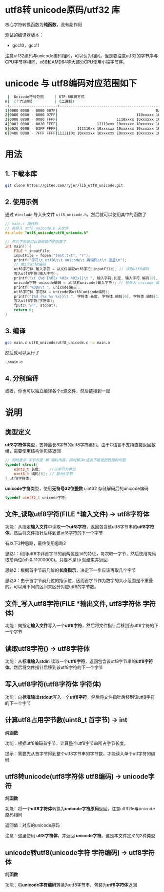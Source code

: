 # utf8转 unicode原码/utf32 库

核心字符转换函数为**纯函数**，没有副作用

测试的编译器版本：

- gcc10，gcc11

注意utf32编码与unicode编码相同，可以认为相同。但是要注意utf32的字节序与CPU字节序相同，x86和AMD64等大部分CPU使用小端字节序。

# unicode 与 utf8编码对应范围如下

```bash
 |  Unicode符号范围     | UTF-8编码方式                                        |首字节大小
n|  (十六进制)          | (二进制)                                             |(10进制)
-+----------------------+------------------------------------------------------+---
1|0000 0000 - 0000 007F|                                             0xxxxxxx|[0,127]
2|0000 0080 - 0000 07FF|                                    110xxxxx 10xxxxxx|192,223]
3|0000 0800 - 0000 FFFF|                           1110xxxx 10xxxxxx 10xxxxxx|224,239]
4|0001 0000 - 0010 FFFF|                  11110xxx 10xxxxxx 10xxxxxx 10xxxxxx|240,247]
5|0020 0000 - 03FF FFFF|         111110xx 10xxxxxx 10xxxxxx 10xxxxxx 10xxxxxx|248,251]
6|0400 0000 - 7FFF FFFF|1111110x 10xxxxxx 10xxxxxx 10xxxxxx 10xxxxxx 10xxxxxx|252,253]
```

# 用法

## 1. 下载本库

```bash
git clone https://gitee.com/ryjer/lib_utf8_unicode.git
```

## 2. 使用示例

通过 `#include`  导入头文件 `utf8_unicode.h`，然后就可以使用其中的函数了

```C
// main.c 源代码
// 先导入 utf8_unicode.h 头文件
#include "utf8_unicode/utf8_unicode.h"

// 然后下面就可以调用其中的函数了
int main() {
    FILE * inputFile;
    inputFile = fopen("test.txt", "r");
    printf("字符\t utf8\t\t unicode\t 再编码\t\t 重显\n");
    // 第1个utf8编码
    utf8字符体 输入字符 = 从文件读取utf8字符(inputFile); // 读取utf8编码
    写入utf8字符(输入字符);
    printf("\t {%d {%02x %02x %02x}}\t ", 输入字符.长度, 输入字符.编码[0], 输入字符.编码[1], 输入字符.编码[2]);
    unicode字符 unicode编码 = utf8转unicode(输入字符); // 转换为 unicode 编码
    printf("%08x\t ", unicode编码);
    utf8字符体 字符体 = unicode转utf8(unicode编码);
    printf("{%d {%x %x %x}}\t ", 字符体.长度, 字符体.编码[0], 字符体.编码[1], 字符体.编码[2]);
    写入utf8字符(字符体);
    fputc('\n', stdout);
    return 0;
}
```

## 3. 编译

```bash
gcc main.c utf8_unicode/utf8_unicode.c -o main.o
```

然后就可以运行了

```bash
./main.o
```

## 4. 分别编译

或者，你也可以独立编译各个c源文件，然后链接到一起

# 说明

## 类型定义

**utf8字符体**类型，支持最长6字节的utf8字符编码。由于C语言不支持直接返回数组，需要使用结构体包装返回

```c++
// 同时表示 字节长度 和 编码内容，同时解决c语言不能返回数组的问题
typedef struct{
    uint8_t 长度;    //以字节为单位
    uint8_t 编码[6]; // 最长6字节
} utf8字符体;
```

**unicode字符**类型，使用**无符号32位整数** uint32 存储解码后的unicode编码

```c++
typedef uint32_t unicode字符;
```

## 文件_读取utf8字符(FILE *输入文件) -> utf8字符体 

功能：从指定**输入文件**中读取**一个utf8字符**，返回包含该utf8字节串的**utf8字符体**。然后将文件指针后移到该utf8字符的下一个字节

有以下3种思路，最终使用思路2

思路1：利用utf8中非首字节的前两位是`10`的特征，每次取一字节，然后使用掩码取前两位(ch & 11000000)。只要不是`10` 就结束并返回

思路2：根据首字节前几位的**长度指示**，决定下一步应该再取几个字节

思路3：由于首字节前几位的指示位，因而首字节作为数字的大小范围是不重叠的。可以用不同的区间来区分对应utf8的字节数。

## 文件_写入utf8字符(FILE *输出文件, utf8字符体 字符体)

功能：向指定**输入文件**写入一个**utf8字符**，然后将文件指针后移到该utf8字符的下一个字节

## 读取utf8字符() -> utf8字符体 

功能：从**标准输入stdin** 读取一个**utf8字符**，返回包含该utf8字节串的**utf8字符体**。然后将文件指针后移到该utf8字符的下一个字节

## 写入utf8字符(utf8字符体 字符体)

功能：向**标准输出stdout**写入一个**utf8字符**，然后将文件指针后移到该utf8字符的下一个字节

## 计算utf8占用字节数(uint8_t 首字节) -> int

**纯函数**

功能：根据utf8编码首字节，计算整个utf8字节串所占字节长度。

提示：需要先从首字节得到整个utf8字节串的字节数，才能读入单个utf字符的编码

## utf8转unicode(utf8字符体 utf8编码) -> unicode字符

**纯函数**

功能：将一个**utf8字符体**转换为**unicode字符原码**返回，注意utf32le与unicode原码相同

返回值：对应的unicode原码

注意：这里使用 **utf8字符体**，并返回 **unicode字符**。这是本文件定义的2种类型

## unicode转utf8(unicode字符 字符编码) -> utf8字符体

**纯函数**

功能：将**unicode字符编码**转换为utf8字节串，包装为**utf8字符体**返回